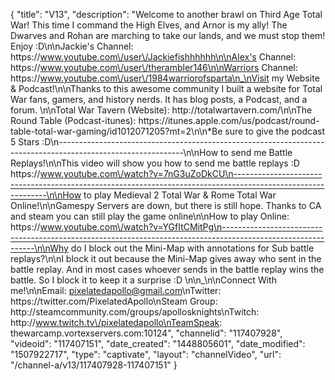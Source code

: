 {
    "title": "V13",
    "description": "Welcome to another brawl on Third Age Total War!  This time I command the High Elves, and Arnor is my ally!  The Dwarves and Rohan are marching to take our lands, and we must stop them!  Enjoy :D\n\nJackie's Channel: https:\/\/www.youtube.com\/user\/Jackiefishhhhhh\n\nAlex's Channel: https:\/\/www.youtube.com\/user\/therambler146\n\nWarriors Channel: https:\/\/www.youtube.com\/user\/1984warriorofsparta\n_\nVisit my Website & Podcast!\n\nThanks to this awesome community I built a website for Total War fans, gamers, and history nerds.  It has blog posts, a Podcast, and a forum.  \n\nTotal War Tavern (Website): http:\/\/totalwartavern.com\/\n\nThe Round Table (Podcast-itunes): https:\/\/itunes.apple.com\/us\/podcast\/round-table-total-war-gaming\/id1012071205?mt=2\n\n*Be sure to give the podcast 5 Stars :D\n-------------------------------------------------------------------------------------------------------------\n\nHow to send me Battle Replays!\n\nThis video will show you how to send me battle replays :D https:\/\/www.youtube.com\/watch?v=7nG3uZoDkCU\n-------------------------------------------------------------------------------------------------------------\n\nHow to play Medieval 2 Total War & Rome Total War Online!\n\nGamespy Servers are down, but there is still hope.  Thanks to CA and steam you can still play the game online\n\nHow to play Online: https:\/\/www.youtube.com\/watch?v=YGfItCMitPg\n-------------------------------------------------------------------------------------------------------------\n\nWhy do I block out the Mini-Map with annotations for Sub battle replays?\n\nI block it out because the Mini-Map gives away who sent in the battle replay.  And in most cases whoever sends in the battle replay wins the battle.  So I block it to keep it a surprise :D  \n\n_\n\nConnect With me!\n\nEmail: pixelatedapollo@gmail.com\nTwitter: https:\/\/twitter.com\/PixelatedApollo\nSteam Group:  http:\/\/steamcommunity.com\/groups\/apollosknights\nTwitch: http:\/\/www.twitch.tv\/pixelatedapollo\nTeamSpeak: thewarcamp.vortexservers.com:10124",
    "channelid": "117407928",
    "videoid": "117407151",
    "date_created": "1448805601",
    "date_modified": "1507922717",
    "type": "captivate",
    "layout": "channelVideo",
    "url": "\/channel-a\/v13\/117407928-117407151"
}
